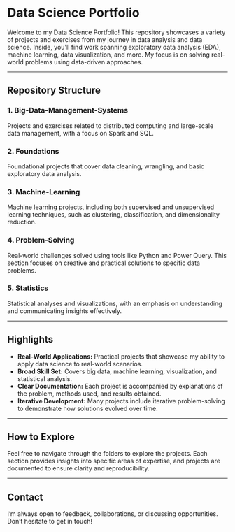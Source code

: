 # Data Science Portfolio

Welcome to my Data Science Portfolio! This repository showcases a variety of projects and exercises from my journey in data analysis and data science. Inside, you'll find work spanning exploratory data analysis (EDA), machine learning, data visualization, and more. My focus is on solving real-world problems using data-driven approaches.

---

## Repository Structure

### 1. **Big-Data-Management-Systems**
   Projects and exercises related to distributed computing and large-scale data management, with a focus on Spark and SQL.

### 2. **Foundations**
   Foundational projects that cover data cleaning, wrangling, and basic exploratory data analysis.

### 3. **Machine-Learning**
   Machine learning projects, including both supervised and unsupervised learning techniques, such as clustering, classification, and dimensionality reduction.

### 4. **Problem-Solving**
   Real-world challenges solved using tools like Python and Power Query. This section focuses on creative and practical solutions to specific data problems.

### 5. **Statistics**
   Statistical analyses and visualizations, with an emphasis on understanding and communicating insights effectively.

---

## Highlights
- **Real-World Applications:** Practical projects that showcase my ability to apply data science to real-world scenarios.
- **Broad Skill Set:** Covers big data, machine learning, visualization, and statistical analysis.
- **Clear Documentation:** Each project is accompanied by explanations of the problem, methods used, and results obtained.
- **Iterative Development:** Many projects include iterative problem-solving to demonstrate how solutions evolved over time.

---

## How to Explore
Feel free to navigate through the folders to explore the projects. Each section provides insights into specific areas of expertise, and projects are documented to ensure clarity and reproducibility.

---

## Contact
I’m always open to feedback, collaborations, or discussing opportunities. Don’t hesitate to get in touch!
